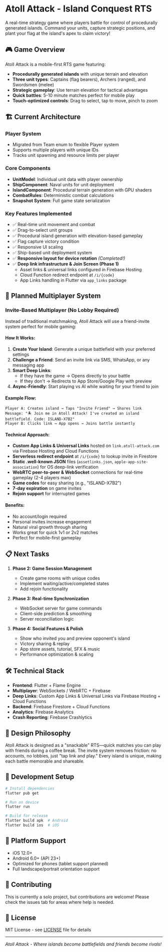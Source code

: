# Atoll Attack - Island Conquest RTS

A real-time strategy game where players battle for control of procedurally generated islands. Command your units, capture strategic positions, and plant your flag at the island's apex to claim victory!

## 🎮 Game Overview

Atoll Attack is a mobile-first RTS game featuring:

- **Procedurally generated islands** with unique terrain and elevation
- **Three unit types**: Captains (flag bearers), Archers (ranged), and Swordsmen (melee)
- **Strategic gameplay**: Use terrain elevation for tactical advantages
- **Quick battles**: 5-10 minute matches perfect for mobile play
- **Touch-optimized controls**: Drag to select, tap to move, pinch to zoom

## 🏗️ Current Architecture

### Player System

- Migrated from Team enum to flexible Player system
- Supports multiple players with unique IDs
- Tracks unit spawning and resource limits per player

### Core Components

- **UnitModel**: Individual unit data with player ownership
- **ShipComponent**: Naval units for unit deployment
- **IslandComponent**: Procedural terrain generation with GPU shaders
- **CombatRules**: Deterministic combat calculations
- **Snapshot System**: Full game state serialization

### Key Features Implemented

- ✅ Real-time unit movement and combat
- ✅ Drag-to-select unit groups
- ✅ Procedural island generation with elevation-based gameplay
- ✅ Flag capture victory condition
- ✅ Responsive UI scaling
- ✅ Ship-based unit deployment system
- ✅ **Responsive layout for device rotation** *(Completed!)*
- ✅ **Deep link infrastructure & Join Screen (Phase 1)**
  - Asset links & universal links configured in Firebase Hosting
  - Cloud Function redirect endpoint at `/i/{code}`
  - App Links handling in Flutter via `app_links` package

## 🚀 Planned Multiplayer System

### Invite-Based Multiplayer (No Lobby Required)

Instead of traditional matchmaking, Atoll Attack will use a friend-invite system perfect for mobile gaming:

#### How It Works:

1. **Create Your Island**: Generate a unique battlefield with your preferred settings
2. **Challenge a Friend**: Send an invite link via SMS, WhatsApp, or any messaging app
3. **Smart Deep Links**:
   - If they have the game → Opens directly to your battle
   - If they don't → Redirects to App Store/Google Play with preview
4. **Async-Friendly**: Start playing vs AI while waiting for your friend to join

#### Example Flow:

```
Player A: Creates island → Taps "Invite Friend" → Shares link
Message: "🏝️ Join me in Atoll Attack! I've created an island battlefield. Code: ISLAND-X7B2"
Player B: Clicks link → App opens → Joins battle instantly
```

#### Technical Approach:

- **Custom App Links & Universal Links** hosted on `link.atoll-attack.com` via Firebase Hosting and Cloud Functions
- **Serverless redirect endpoint** at `/i/{code}` to lookup invite in Firestore
- **Static .well-known JSON** files (`assetlinks.json`, `apple-app-site-association`) for OS deep-link verification
- **WebRTC peer-to-peer & WebSocket** connections for real-time gameplay (2-4 players max)
- **Game codes** for easy sharing (e.g., "ISLAND-X7B2")
- **7-day expiration** on game invites
- **Rejoin support** for interrupted games

#### Benefits:

- No account/login required
- Personal invites increase engagement
- Natural viral growth through sharing
- Works great for quick 1v1 or 2v2 matches
- Perfect for mobile-first gameplay

## 📋 Next Tasks

1. **Phase 2: Game Session Management**

   - Create game rooms with unique codes
   - Implement waiting/active/completed states
   - Add rejoin functionality

2. **Phase 3: Real-time Synchronization**

   - WebSocket server for game commands
   - Client-side prediction & smoothing
   - Server reconciliation logic

3. **Phase 4: Social Features & Polish**

   - Show who invited you and preview opponent's island
   - Victory sharing & replay
   - App store assets, tutorial, SFX & music
   - Performance optimization & scaling

## 🛠️ Technical Stack

- **Frontend**: Flutter + Flame Engine
- **Multiplayer**: WebSockets / WebRTC + Firebase
- **Deep Links**: Custom App Links & Universal Links via Firebase Hosting + Cloud Functions
- **Backend**: Firebase Firestore + Cloud Functions
- **Analytics**: Firebase Analytics
- **Crash Reporting**: Firebase Crashlytics

## 🎯 Design Philosophy

Atoll Attack is designed as a "snackable" RTS—quick matches you can play with friends during a coffee break. The invite system removes friction: no accounts, no lobbies, just "tap link and play." Every island is unique, making each battle memorable and shareable.

## 🔧 Development Setup

```bash
# Install dependencies
flutter pub get

# Run on device
flutter run

# Build for release
flutter build apk  # Android
flutter build ios  # iOS
```

## 📱 Platform Support

- iOS 12.0+
- Android 6.0+ (API 23+)
- Optimized for phones (tablet support planned)
- Full landscape/portrait orientation support

## 🤝 Contributing

This is currently a solo project, but contributions are welcome! Please check the issues tab for areas where help is needed.

## 📄 License

MIT License - see [LICENSE](LICENSE) file for details

---

*Atoll Attack - Where islands become battlefields and friends become rivals!*

